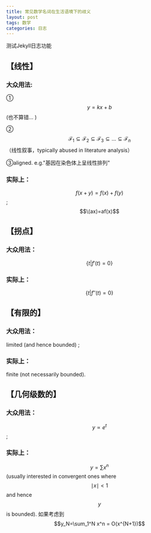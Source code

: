 ```yaml
---
title: 常见数学名词在生活语境下的歧义
layout: post
tags: 数学
categories: 日志
---
```


测试Jekyll日志功能

## 【线性】

### 大众用法:

① $$y=kx+b$$
(也不算错… )

②$$\mathcal{F}_1 \subseteq \mathcal{F}_2 \subseteq \mathcal{F}_3 \subseteq ... \subseteq \mathcal{F}_n $$ （线性叙事，typically abused in literature analysis）

③aligned. e.g."基因在染色体上呈线性排列"

### 实际上：

$$f(x+y)=f(x)+f(y)$$;
$$\(ax)=af(x)$$

## 【拐点】

### 大众用法：

$$\{t|f'(t)=0\}$$

### 实际上：

$$\{t|f''(t)=0\}$$

## 【有限的】

###  大众用法：

limited (and hence bounded) ;

###   实际上：

finite (not necessarily bounded). 

## 【几何级数的】

###   大众用法：

$$y∝e^t$$; 

###  实际上：

$$y=\sum x^n $$ (usually interested in convergent ones where $$ \mid x \mid< 1$$ and hence $$y$$ is bounded).
如果考虑到 $$y_N=\sum_1^N x^n = O(x^{N+1})$$ 
